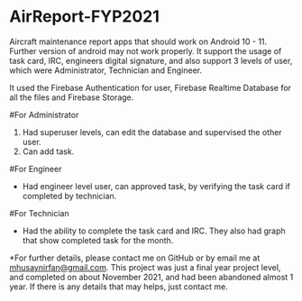 # AirReport-FYP2021
Aircraft maintenance report apps that should work on Android 10 - 11. Further version of android may not work properly. It support the usage of task card, IRC, engineers digital signature, and also support 3 levels of user, which were Administrator, Technician and Engineer.

It used the Firebase Authentication for user, Firebase Realtime Database for all the files and Firebase Storage. 

#For Administrator

1. Had superuser levels, can edit the database and supervised the other user.
2. Can add task.

#For Engineer

- Had engineer level user, can approved task, by verifying the task card if completed by technician.

#For Technician

- Had the ability to complete the task card and IRC. They also had graph that show completed  task for the month.

*For further details, please contact me on GitHub or by email me at mhusaynirfan@gmail.com. This project was just a  final year project level, and completed on about November 2021, and had been abandoned almost 1 year. If there is any details that may helps, just contact me.
